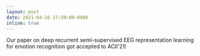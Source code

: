 ```yaml
---
layout: post
date: 2021-04-16 17:59:00-0400
inline: true
---
```


Our paper on deep recurrent semi-supervised EEG representation learning for emotion recognition got accepted to ACII'21!
